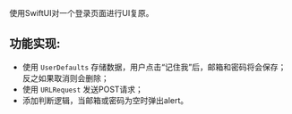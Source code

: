 使用SwiftUI对一个登录页面进行UI复原。

## 功能实现:

* 使用 `UserDefaults` 存储数据，用户点击“记住我”后，邮箱和密码将会保存；反之如果取消则会删除；
* 使用 `URLRequest` 发送POST请求；
* 添加判断逻辑，当邮箱或密码为空时弹出alert。
